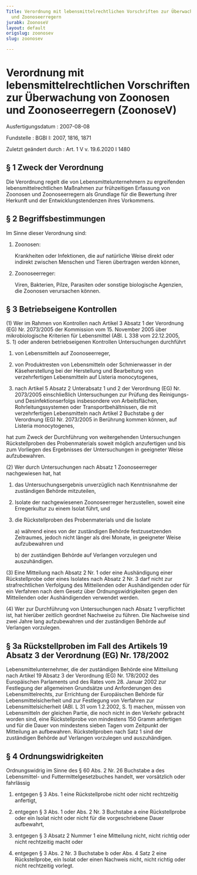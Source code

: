 ```yaml
---
Title: Verordnung mit lebensmittelrechtlichen Vorschriften zur Überwachung von Zoonosen
  und Zoonoseerregern
jurabk: ZoonoseV
layout: default
origslug: zoonosev
slug: zoonosev

---
```


# Verordnung mit lebensmittelrechtlichen Vorschriften zur Überwachung von Zoonosen und Zoonoseerregern (ZoonoseV)

Ausfertigungsdatum
:   2007-08-08

Fundstelle
:   BGBl I: 2007, 1816, 1871

Zuletzt geändert durch
:   Art. 1 V v. 19.6.2020 I 1480



## § 1 Zweck der Verordnung

Die Verordnung regelt die von Lebensmittelunternehmern zu ergreifenden lebensmittelrechtlichen Maßnahmen zur frühzeitigen Erfassung von Zoonosen und Zoonoseerregern als Grundlage für die Bewertung ihrer Herkunft und der Entwicklungstendenzen ihres Vorkommens.


## § 2 Begriffsbestimmungen

Im Sinne dieser Verordnung sind:

1.  Zoonosen:

    Krankheiten oder Infektionen, die auf natürliche Weise direkt oder indirekt zwischen Menschen und Tieren übertragen werden können,


2.  Zoonoseerreger:

    Viren, Bakterien, Pilze, Parasiten oder sonstige biologische Agenzien, die Zoonosen verursachen können.





## § 3 Betriebseigene Kontrollen

(1) Wer im Rahmen von Kontrollen nach Artikel 3 Absatz 1 der Verordnung (EG) Nr. 2073/2005 der Kommission vom 15. November 2005 über mikrobiologische Kriterien für Lebensmittel (ABl. L 338 vom 22.12.2005, S. 1) oder anderen betriebseigenen Kontrollen Untersuchungen durchführt

1.  von Lebensmitteln auf Zoonoseerreger,


2.  von Produktresten von Lebensmitteln oder Schmierwasser in der Käseherstellung bei der Herstellung und Bearbeitung von verzehrfertigen Lebensmitteln auf Listeria monocytogenes,


3.  nach Artikel 5 Absatz 2 Unterabsatz 1 und 2 der Verordnung (EG) Nr. 2073/2005 einschließlich Untersuchungen zur Prüfung des Reinigungs- und Desinfektionserfolgs insbesondere von Arbeitsflächen, Rohrleitungssystemen oder Transportbehältnissen, die mit verzehrfertigen Lebensmitteln nach Artikel 2 Buchstabe g der Verordnung (EG) Nr. 2073/2005 in Berührung kommen können, auf Listeria monocytogenes,



hat zum Zweck der Durchführung von weitergehenden Untersuchungen Rückstellproben des Probenmaterials soweit möglich anzufertigen und bis zum Vorliegen des Ergebnisses der Untersuchungen in geeigneter Weise aufzubewahren.

(2) Wer durch Untersuchungen nach Absatz 1 Zoonoseerreger nachgewiesen hat, hat

1.  das Untersuchungsergebnis unverzüglich nach Kenntnisnahme der zuständigen Behörde mitzuteilen,


2.  Isolate der nachgewiesenen Zoonoseerreger herzustellen, soweit eine Erregerkultur zu einem Isolat führt, und


3.  die Rückstellproben des Probenmaterials und die Isolate

    a)  während eines von der zuständigen Behörde festzusetzenden Zeitraumes, jedoch nicht länger als drei Monate, in geeigneter Weise aufzubewahren und


    b)  der zuständigen Behörde auf Verlangen vorzulegen und auszuhändigen.







(3) Eine Mitteilung nach Absatz 2 Nr. 1 oder eine Aushändigung einer Rückstellprobe oder eines Isolates nach Absatz 2 Nr. 3 darf nicht zur strafrechtlichen Verfolgung des Mitteilenden oder Aushändigenden oder für ein Verfahren nach dem Gesetz über Ordnungswidrigkeiten gegen den Mitteilenden oder Aushändigenden verwendet werden.

(4) Wer zur Durchführung von Untersuchungen nach Absatz 1 verpflichtet ist, hat hierüber zeitlich geordnet Nachweise zu führen. Die Nachweise sind zwei Jahre lang aufzubewahren und der zuständigen Behörde auf Verlangen vorzulegen.


## § 3a Rückstellproben im Fall des Artikels 19 Absatz 3 der Verordnung (EG) Nr. 178/2002

Lebensmittelunternehmer, die der zuständigen Behörde eine Mitteilung nach Artikel 19 Absatz 3 der Verordnung (EG) Nr. 178/2002 des Europäischen Parlaments und des Rates vom 28. Januar 2002 zur Festlegung der allgemeinen Grundsätze und Anforderungen des Lebensmittelrechts, zur Errichtung der Europäischen Behörde für Lebensmittelsicherheit und zur Festlegung von Verfahren zur Lebensmittelsicherheit (ABl. L 31 vom 1.2.2002, S. 1) machen, müssen von Lebensmitteln der gleichen Partie, die noch nicht in den Verkehr gebracht worden sind, eine Rückstellprobe von mindestens 150 Gramm anfertigen und für die Dauer von mindestens sieben Tagen vom Zeitpunkt der Mitteilung an aufbewahren. Rückstellproben nach Satz 1 sind der zuständigen Behörde auf Verlangen vorzulegen und auszuhändigen.


## § 4 Ordnungswidrigkeiten

Ordnungswidrig im Sinne des § 60 Abs. 2 Nr. 26 Buchstabe a des Lebensmittel- und Futtermittelgesetzbuches handelt, wer vorsätzlich oder fahrlässig

1.  entgegen § 3 Abs. 1 eine Rückstellprobe nicht oder nicht rechtzeitig anfertigt,


2.  entgegen § 3 Abs. 1 oder Abs. 2 Nr. 3 Buchstabe a eine Rückstellprobe oder ein Isolat nicht oder nicht für die vorgeschriebene Dauer aufbewahrt,


3.  entgegen § 3 Absatz 2 Nummer 1 eine Mitteilung nicht, nicht richtig oder nicht rechtzeitig macht oder


4.  entgegen § 3 Abs. 2 Nr. 3 Buchstabe b oder Abs. 4 Satz 2 eine Rückstellprobe, ein Isolat oder einen Nachweis nicht, nicht richtig oder nicht rechtzeitig vorlegt.




